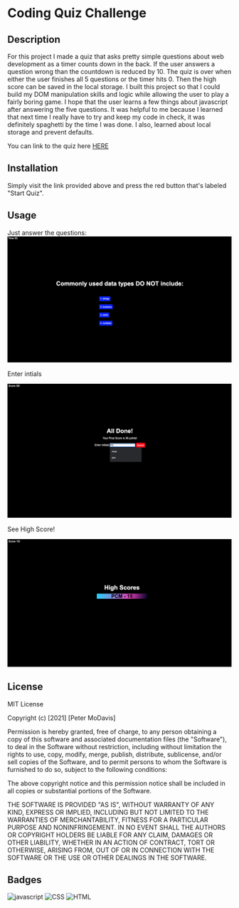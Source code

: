 # Coding Quiz Challenge

## Description

For this project I made a quiz that asks pretty simple questions about web development as a timer counts down in the back. If the user answers a question wrong than the countdown is reduced by 10. The quiz is over when either the user finishes all 5 questions or the timer hits 0. Then the high score can be saved in the local storage. I built this project so that I could build my DOM manipulation skills and logic while allowing the user to play a fairly boring game. I hope that the user learns a few things about javascript after answering the five questions. It was helpful to me because I learned that next time I really have to try and keep my code in check, it was definitely spaghetti by the time I was done. I also, learned about local storage and prevent defaults.

You can link to the quiz here [HERE](https://petermodavis.github.io/coding-quiz-challenge/)

## Installation

Simply visit the link provided above and press the red button that's labeled "Start Quiz".

## Usage

Just answer the questions:
![answer question](./assets/images/answer-questions.png)

Enter intials

![enter initials](./assets/images/enter-initials.png)

See High Score!

![high score](./assets/images/high-score.png)

## License

MIT License

Copyright (c) [2021] [Peter MoDavis]

Permission is hereby granted, free of charge, to any person obtaining a copy
of this software and associated documentation files (the "Software"), to deal
in the Software without restriction, including without limitation the rights
to use, copy, modify, merge, publish, distribute, sublicense, and/or sell
copies of the Software, and to permit persons to whom the Software is
furnished to do so, subject to the following conditions:

The above copyright notice and this permission notice shall be included in all
copies or substantial portions of the Software.

THE SOFTWARE IS PROVIDED "AS IS", WITHOUT WARRANTY OF ANY KIND, EXPRESS OR
IMPLIED, INCLUDING BUT NOT LIMITED TO THE WARRANTIES OF MERCHANTABILITY,
FITNESS FOR A PARTICULAR PURPOSE AND NONINFRINGEMENT. IN NO EVENT SHALL THE
AUTHORS OR COPYRIGHT HOLDERS BE LIABLE FOR ANY CLAIM, DAMAGES OR OTHER
LIABILITY, WHETHER IN AN ACTION OF CONTRACT, TORT OR OTHERWISE, ARISING FROM,
OUT OF OR IN CONNECTION WITH THE SOFTWARE OR THE USE OR OTHER DEALINGS IN THE
SOFTWARE.

## Badges

![javascript](https://img.shields.io/badge/JavaScript-65.8%25-yellow)
![CSS](https://img.shields.io/badge/CSS-21.3%25-orange)
![HTML](https://img.shields.io/badge/html-12.9%25-red)
